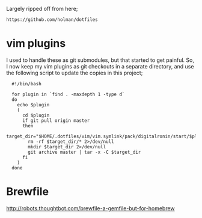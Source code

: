 Largely ripped off from here;

    https://github.com/holman/dotfiles

vim plugins
===========

I used to handle these as git submodules, but that started to get painful. So, I now keep my vim plugins as git checkouts in a separate directory, and use the following script to update the copies in this project;

      #!/bin/bash

      for plugin in `find . -maxdepth 1 -type d`
      do
        echo $plugin
        (
          cd $plugin
          if git pull origin master
          then
            target_dir="$HOME/.dotfiles/vim/vim.symlink/pack/digitalronin/start/$plugin"
            rm -rf $target_dir/* 2>/dev/null
            mkdir $target_dir 2>/dev/null
            git archive master | tar -x -C $target_dir
          fi
        )
      done

Brewfile
========

http://robots.thoughtbot.com/brewfile-a-gemfile-but-for-homebrew


